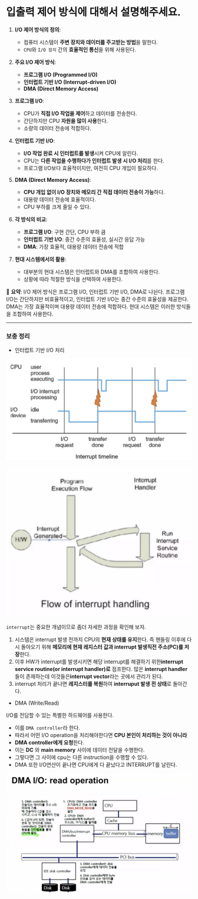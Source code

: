 # 입출력 제어 방식에 대해서 설명해주세요.

1. **I/O 제어 방식의 정의**:
    - 컴퓨터 시스템이 **주변 장치와 데이터를 주고받는 방법**을 말한다.
    - `CPU`와 `I/O 장치` 간의 **효율적인 통신**을 위해 사용된다.


2. **주요 I/O 제어 방식**:
    - **프로그램 I/O (Programmed I/O)**
    - **인터럽트 기반 I/O (Interrupt-driven I/O)**
    - **DMA (Direct Memory Access)**


3. **프로그램 I/O**:
    - CPU가 **직접 I/O 작업을 제어**하고 데이터를 전송한다.
    - 간단하지만 CPU **자원을 많이 사용**한다.
    - 소량의 데이터 전송에 적합하다.


4. **인터럽트 기반 I/O**:
    - **I/O 작업 완료 시 인터럽트를 발생**시켜 CPU에 알린다.
    - CPU는 **다른 작업을 수행하다가 인터럽트 발생 시 I/O 처리**를 한다.
    - 프로그램 I/O보다 효율적이지만, 여전히 CPU 개입이 필요하다.


5. **DMA (Direct Memory Access)**:
    - **CPU 개입 없이 I/O 장치와 메모리 간 직접 데이터 전송이 가능**하다.
    - 대용량 데이터 전송에 효율적이다.
    - CPU 부하를 크게 줄일 수 있다.


6. **각 방식의 비교**:
    - **프로그램 I/O**: 구현 간단, CPU 부하 큼
    - **인터럽트 기반 I/O**: 중간 수준의 효율성, 실시간 응답 가능
    - **DMA**: 가장 효율적, 대용량 데이터 전송에 적합


7. **현대 시스템에서의 활용**:
    - 대부분의 현대 시스템은 인터럽트와 DMA를 조합하여 사용한다.
    - 상황에 따라 적절한 방식을 선택하여 사용한다.


📌 **요약**: I/O 제어 방식은 프로그램 I/O, 인터럽트 기반 I/O, DMA로 나뉜다. 프로그램 I/O는 간단하지만 비효율적이고, 인터럽트 기반 I/O는 중간 수준의 효율성을 제공한다. DMA는 가장 효율적이며 대용량 데이터 전송에 적합하다. 현대 시스템은 이러한 방식들을 조합하여 사용한다.

___
### 보충 정리
- 인터럽트 기반 I/O 처리

![img.png](인터럽트_IO_처리.png)


![img.png](인터럽트_처리.png)


`interrupt`는 중요한 개념이므로 좀더 자세한 과정을 확인해 보자.

1. 시스템은 interrupt 발생 전까지 CPU의 **현재 상태를 유지**한다. 즉 핸들링 이후에 다시 돌아오기 위해 **메모리에 현재 레지스터 값과 interrupt 발생직전 주소(PC)를 저장**한다.
2. 이후 HW가 interrupt를 발생시키면 해당 interrupt를 해결하기 위한**interrupt service routine(or interrupt handler)로** 점프한다. 많은 **interrupt handler**들이 존재하는데 이것들은**interrupt vector**라는 곳에서 관리가 된다.
3. interrupt 처리가 끝나면 **레지스터를 복원**하여 **interruput 발생 전 상태**로 돌아간다.

- DMA (Write/Read)

I/O를 전담할 수 있는 특별한 하드웨어를 사용한다.
- 이를 `DMA controller`라 한다.
- 따라서 어떤 I/O operation을 처리해야한다면 **CPU 본인이 처리하는 것이 아니라**
- **DMA controller에게 요청**한다.
- 이는 **DC** 와 **main memory** 사이에 데이터 전달을 수행한다.
- 그렇다면 그 사이에 cpu는 다른 instruction을 수행할 수 있다.
- DMA 또한 I/O연산이 끝나면 CPU에게 다 끝났다고 INTERRUPT를 날린다.

![img.png](DMA_READ.png)